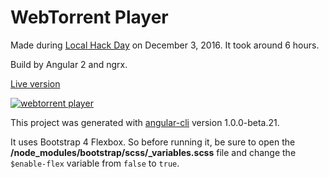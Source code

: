 # WebTorrent Player

Made during [Local Hack Day](https://localhackday.mlh.io/) on December 3, 2016. It took around 6 hours.

Build by Angular 2 and ngrx.

[Live version](http://webtorrent-player.s3-website-us-east-1.amazonaws.com/)

[![webtorrent player](https://cloud.githubusercontent.com/assets/3375461/20901694/b267ae10-bb01-11e6-86b5-8f5042b066a7.png)](http://webtorrent-player.s3-website-us-east-1.amazonaws.com/)

This project was generated with [angular-cli](https://github.com/angular/angular-cli) version 1.0.0-beta.21.

It uses Bootstrap 4 Flexbox. So before running it, be sure to open the **/node_modules/bootstrap/scss/_variables.scss** file and change the `$enable-flex` variable from `false` to `true`.
